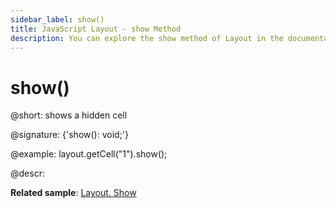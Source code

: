```yaml
---
sidebar_label: show()
title: JavaScript Layout - show Method 
description: You can explore the show method of Layout in the documentation of the DHTMLX JavaScript UI library. Browse developer guides and API reference, try out code examples and live demos, and download a free 30-day evaluation version of DHTMLX Suite.
---
```


# show()

@short: shows a hidden cell

@signature: {'show(): void;'}

@example:
layout.getCell("1").show();

@descr:

**Related sample**: [Layout. Show](https://snippet.dhtmlx.com/v0q7gq26)

[comment]: # (@relatedapi: layout/api/layout_hide_method.md layout/api/layout_isvisible_method.md layout/api/layout_hidden_config.md)

[comment]: # (@related: layout/work_with_layout.md#hidingshowing-a-cell)
